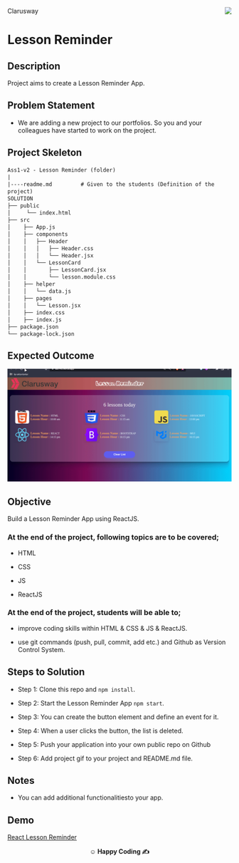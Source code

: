 <p>Clarusway<img align="right"
  src="https://secure.meetupstatic.com/photos/event/3/1/b/9/600_488352729.jpeg"  width="15px"></p>

# Lesson Reminder

## Description

Project aims to create a Lesson Reminder App.

## Problem Statement

- We are adding a new project to our portfolios. So you and your colleagues have started to work on the project.

## Project Skeleton

```
Ass1-v2 - Lesson Reminder (folder)
|
|----readme.md         # Given to the students (Definition of the project)
SOLUTION
├── public
│     └── index.html
├── src
│    ├── App.js
│    ├── components
│    │   ├── Header
│    │   │   ├── Header.css
│    │   │   └── Header.jsx
│    │   └── LessonCard
│    │       ├── LessonCard.jsx
│    │       └── lesson.module.css
│    ├── helper
│    │   └── data.js
│    ├── pages
│    │   └── Lesson.jsx
│    ├── index.css
│    ├── index.js
├── package.json
└── package-lock.json

```

## Expected Outcome

![lesson-reminder](ass1-v2.gif)

## Objective

Build a Lesson Reminder App using ReactJS.

### At the end of the project, following topics are to be covered;

- HTML

- CSS

- JS

- ReactJS

### At the end of the project, students will be able to;

- improve coding skills within HTML & CSS & JS & ReactJS.

- use git commands (push, pull, commit, add etc.) and Github as Version Control System.

## Steps to Solution

- Step 1: Clone this repo and `npm install`.

- Step 2: Start the Lesson Reminder App `npm start`.

- Step 3: You can create the button element and define an event for it.

- Step 4: When a user clicks the button, the list is deleted.

- Step 5: Push your application into your own public repo on Github

- Step 6: Add project gif to your project and README.md file.

## Notes

- You can add additional functionalitiesto your app.

## Demo
  <a href="https://ass1-v2.vercel.app/" target="_blank">React Lesson Reminder</a>

**<p align="center">&#9786; Happy Coding &#9997;</p>**
